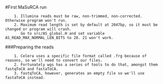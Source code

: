 #First MaSuRCA run

        1. Illumina reads must be raw, non-trimmed, non-corrected. Otherwise program won't run.
        2. Maximum read length is set by default at 2047bp, so it must be changed or program will crash. 
           Go to src/AS_global.H and set variable AS_READ_MAX_NORMAL_LEN_BITS to 20. 21 won't work.
           

###Preparing the reads

        1. Celera uses a specific file format called .frg because of reasons, so we'll need to convert our files.
        2. Fortunately wgs has a series of tools to do that, amongst them fastqToCA and fastaToCA.
        3. fastqToCA, however, generates an empty file so we'll use fastaToCA instead.
